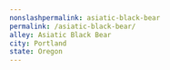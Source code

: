 ```yaml
---
﻿nonslashpermalink: asiatic-black-bear
permalink: /asiatic-black-bear/
alley: Asiatic Black Bear
city: Portland
state: Oregon
---
```


